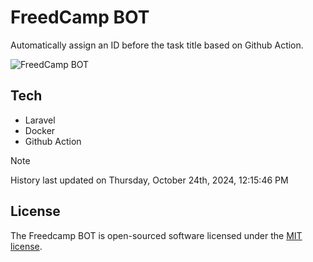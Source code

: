 # FreedCamp BOT

Automatically assign an ID before the task title based on Github Action.

![FreedCamp BOT](https://repository-images.githubusercontent.com/737932867/7d34798b-2680-471c-b089-a78a718d3d6a)

## Tech

- Laravel
- Docker
- Github Action

> [!NOTE]  
> History last updated on Thursday, October 24th, 2024, 12:15:46 PM

## License

The Freedcamp BOT is open-sourced software licensed under the [MIT license](https://opensource.org/licenses/MIT).
